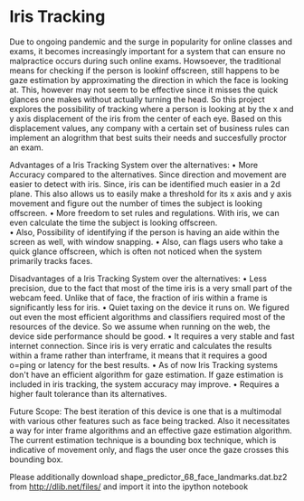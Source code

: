 # Iris Tracking

Due to ongoing pandemic and the surge in popularity for online classes and exams, it becomes increasingly important for a system that can ensure no malpractice occurs during such online exams.
Howsoever, the traditional means for checking if the person is lookinf offscreen,  still happens to be gaze estimation by approximating the direction in which the face is looking at. This, however may not seem to be effective since it misses the quick glances one makes without actually turning the head.
So this project explores the possibility of tracking where a person is looking at by the x and y axis displacement of the iris from the center of each eye. Based on this displacement values, any company with a certain set of business rules can implement an alogrithm that best suits their needs and succesfully proctor an exam.

Advantages of a Iris Tracking System over the alternatives:
    • More Accuracy compared to the alternatives. Since direction and movement are easier to detect with iris. Since, iris can be identified much easier in a 2d plane. 
      This also allows us to easily make a threshold for its x axis and y axis movement and figure out the number of times the subject is looking offscreen.
    • More freedom to set rules and regulations. With iris, we can even calculate the time the subject is looking offscreen.    
    • Also, Possibility of identifying if the person is having an aide within the screen as well, with window snapping.
    • Also, can flags users who take a quick glance offscreen, which is often not noticed when the system primarily tracks faces.
    

Disadvantages of a Iris Tracking System over the alternatives:
    • Less precision, due to the fact that most of the time iris is a very small part of the webcam feed. Unlike that of face, the fraction of iris within a frame is significantly less for iris.
    • Quiet taxing on the device it runs on. We figured out even the most efficient algorithms and classifiers required most of the resources of the device. So we assume when running on the web, the device side performance should be good.
    • It requires a very stable and fast internet connection. Since iris is very erratic and calculates the results within a frame rather than interframe, it means that it requires a good o=ping or latency for the best results.
    • As of now Iris Tracking systems don't have an efficient algorithm for gaze estimation. If gaze estimation is included in iris tracking, the system accuracy may improve.
    • Requires a higher fault tolerance than its alternatives.

Future Scope:
	The best iteration of this device is one that is a multimodal with various other features such as face being tracked. Also it necessitates a way for inter frame algorithms and an effective gaze estimation algorithm. The current estimation technique is a bounding box technique, which is indicative of movement only, and flags the user once the gaze crosses this bounding box.

Please additionally download shape_predictor_68_face_landmarks.dat.bz2 from http://dlib.net/files/ and import it into the ipython notebook
